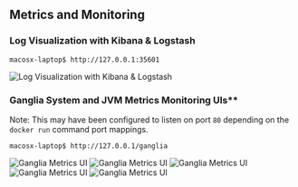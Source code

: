 ## Metrics and Monitoring
### Log Visualization with Kibana & Logstash
```
macosx-laptop$ http://127.0.0.1:35601
```
![Log Visualization with Kibana & Logstash](https://s3.amazonaws.com/fluxcapacitor.com/img/flux-kibana.png)

### Ganglia System and JVM Metrics Monitoring UIs**
Note:  This may have been configured to listen on port `80` depending on the `docker run` command port mappings.
```
macosx-laptop$ http://127.0.0.1/ganglia
```
![Ganglia Metrics UI](https://s3.amazonaws.com/fluxcapacitor.com/img/flux-ganglia-1.png)
![Ganglia Metrics UI](https://s3.amazonaws.com/fluxcapacitor.com/img/flux-ganglia-2.png)
![Ganglia Metrics UI](https://s3.amazonaws.com/fluxcapacitor.com/img/flux-ganglia-3.png)
![Ganglia Metrics UI](https://s3.amazonaws.com/fluxcapacitor.com/img/flux-ganglia-4.png)
![Ganglia Metrics UI](https://s3.amazonaws.com/fluxcapacitor.com/img/flux-ganglia-5.png)

